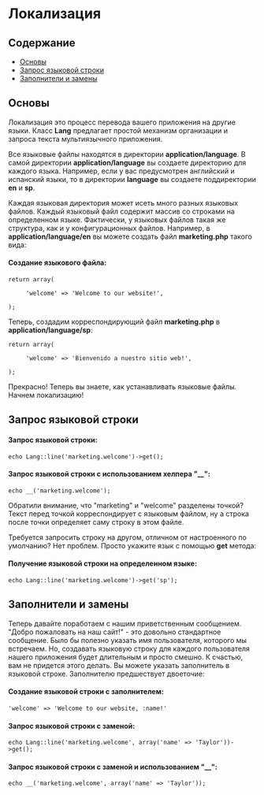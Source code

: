 # Локализация

## Содержание

- [Основы](#the-basics)
- [Запрос языковой строки](#get)
- [Заполнители и замены](#replace)

<a name="the-basics"></a>
## Основы

Локализация это процесс перевода вашего приложения на другие языки. Класс **Lang** предлагает простой механизм организации и запроса текста мультиязычного приложения.

Все языковые файлы находятся в директории **application/language**. В самой директории **application/language** вы создаете директорию для каждого языка. Например, если у вас предусмотрен английский и испанский языки, то в директории **language** вы создаете поддиректории **en** и **sp**.

Каждая языковая директория может исеть много разных языковых файлов. Каждый языковый файл содержит массив со строками на определенном языке. Фактически, у языковых файлов такая же структура, как и у конфигурационных файлов. Например, в **application/language/en** вы можете создать файл **marketing.php** такого вида:

#### Создание языкового файла:

	return array(

	     'welcome' => 'Welcome to our website!',

	);

Теперь, создадим корреспондирующий файл **marketing.php** в **application/language/sp**:

	return array(

	     'welcome' => 'Bienvenido a nuestro sitio web!',

	);

Прекрасно! Теперь вы знаете, как устанавливать языковые файлы. Начнем локализацию!

<a name="get"></a>
## Запрос языковой строки

#### Запрос языковой строки:

	echo Lang::line('marketing.welcome')->get();

#### Запрос языковой строки с использованием хелпера "__":

	echo __('marketing.welcome');

Обратили внимание, что "marketing" и "welcome" разделены точкой? Текст перед точкой корреспондирует с языковым файлом, ну а строка после точки определяет саму строку в этом файле.

Требуется запросить строку на другом, отличном от настроенного по умолчанию? Нет проблем. Просто укажите язык с помощью **get** метода:

#### Получение языковой строки на определенном языке:

	echo Lang::line('marketing.welcome')->get('sp');

<a name="replace"></a>
## Заполнители и замены

Теперь давайте поработаем с нашим приветственным сообщением. "Добро пожаловать на наш сайт!" -  это довольно стандартное сообщение. Было бы полезно указать имя пользователя, которого мы встречаем. Но, создавать языковую строку для каждого пользователя нашего приложения будет длительным и просто смешно. К счастью, вам не придется этого делать. Вы можете указать заполнитель в языковой строке. Заполнителю предшествует двоеточие:

#### Создание языковой строки с заполнителем:

	'welcome' => 'Welcome to our website, :name!'

#### Запрос языковой строки с заменой:

	echo Lang::line('marketing.welcome', array('name' => 'Taylor'))->get();

#### Запрос языковой строки с заменой и использованием "__":

	echo __('marketing.welcome', array('name' => 'Taylor'));
